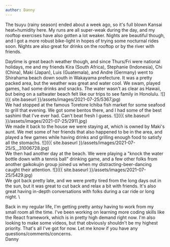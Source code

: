 ```yaml
---
author: Danny
---
```

The tsuyu (rainy season) ended about a week ago, so it's full blown Kansai heat+humidity here.  My runs are all super-weak during the day, and my rooftop exercises have also gotten a lot weaker.  Nights are beautiful though, and I got a more robust bike-light in hopes of trying some nocturnal rides soon.  Nights are also great for drinks on the rooftop or by the river with friends.

Daytime is great beach weather though, and since Thurs/Fri were national holidays, me and my friends Kira (South Africa), Stephanie (Indonesia), Chi (China), Maki (Japan), Luis (Guatemala), and Andre (Germany) went to Shirahama beach down south in Wakayama prefecture.  It was a pretty packed area, but the weather was great and water cool.  We swam, played games, had some drinks and snacks.  The water wasn't as clear as Hawaii, but being on a saltwater beach felt like our trips to see family in Honolulu.
![]({{ site.baseurl }}/assets/images/2021-07-25/5367.jpg) \
We had stopped at the famous Toretore Ichiba fish market for some seafood to grill that evening.  We got some bentos there, and I had some of the best sashimi that I've ever had.  Can't beat fresh I guess.
![]({{ site.baseurl }}/assets/images/2021-07-25/2911.jpg) \
We made it back to the house we were staying at, which is owned by Maki's aunt.  We met some of her friends that also happened to be in the area, and played a few games while having drinks and grilling enough food to satisfy all the stomachs.
![]({{ site.baseurl }}/assets/images/2021-07-25/S__31006728.jpg) \
We then had another day at the beach.  We were playing a "knock the water bottle down with a tennis ball" drinking game, and a few other folks from another gaikokujin group joined us when my distracting-beer-dancing caught their attention.
![]({{ site.baseurl }}/assets/images/2021-07-25/5429.jpg) \
We got back pretty late, and we were pretty tired from the long days out in the sun, but it was great to cut back and relax a bit with friends.  It's also great having in-depth conversations with folks during a car ride or long night. \

Back in my regular life, I'm getting pretty antsy having to work from my small room all the time.  I've been working on learning more coding skills like the React framework, which is in pretty high demand right now.  I'm also looking to make some videos, but that obviously shouldn't be my highest priority.
That's all I've got for now.  Let me know if you have any questions/comments/concerns. \
Danny
